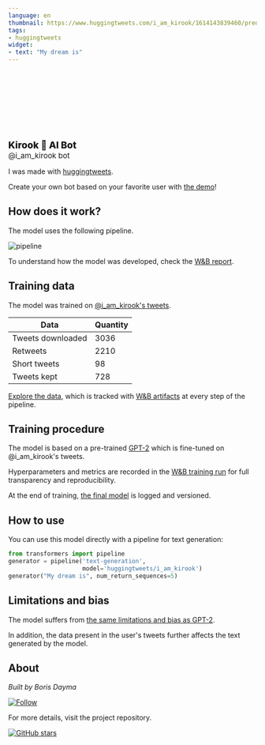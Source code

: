 ```yaml
---
language: en
thumbnail: https://www.huggingtweets.com/i_am_kirook/1614143839460/predictions.png
tags:
- huggingtweets
widget:
- text: "My dream is"
---
```


<div>
<div style="width: 132px; height:132px; border-radius: 50%; background-size: cover; background-image: url('https://pbs.twimg.com/profile_images/1161880961904103427/JVRYr0AS_400x400.jpg')">
</div>
<div style="margin-top: 8px; font-size: 19px; font-weight: 800">Kirook 🤖 AI Bot </div>
<div style="font-size: 15px">@i_am_kirook bot</div>
</div>

I was made with [huggingtweets](https://github.com/borisdayma/huggingtweets).

Create your own bot based on your favorite user with [the demo](https://colab.research.google.com/github/borisdayma/huggingtweets/blob/master/huggingtweets-demo.ipynb)!

## How does it work?

The model uses the following pipeline.

![pipeline](https://github.com/borisdayma/huggingtweets/blob/master/img/pipeline.png?raw=true)

To understand how the model was developed, check the [W&B report](https://app.wandb.ai/wandb/huggingtweets/reports/HuggingTweets-Train-a-model-to-generate-tweets--VmlldzoxMTY5MjI).

## Training data

The model was trained on [@i_am_kirook's tweets](https://twitter.com/i_am_kirook).

| Data | Quantity |
| --- | --- |
| Tweets downloaded | 3036 |
| Retweets | 2210 |
| Short tweets | 98 |
| Tweets kept | 728 |

[Explore the data](https://wandb.ai/wandb/huggingtweets/runs/eha93a65/artifacts), which is tracked with [W&B artifacts](https://docs.wandb.com/artifacts) at every step of the pipeline.

## Training procedure

The model is based on a pre-trained [GPT-2](https://huggingface.co/gpt2) which is fine-tuned on @i_am_kirook's tweets.

Hyperparameters and metrics are recorded in the [W&B training run](https://wandb.ai/wandb/huggingtweets/runs/1oalyp1r) for full transparency and reproducibility.

At the end of training, [the final model](https://wandb.ai/wandb/huggingtweets/runs/1oalyp1r/artifacts) is logged and versioned.

## How to use

You can use this model directly with a pipeline for text generation:

```python
from transformers import pipeline
generator = pipeline('text-generation',
                     model='huggingtweets/i_am_kirook')
generator("My dream is", num_return_sequences=5)
```

## Limitations and bias

The model suffers from [the same limitations and bias as GPT-2](https://huggingface.co/gpt2#limitations-and-bias).

In addition, the data present in the user's tweets further affects the text generated by the model.

## About

*Built by Boris Dayma*

[![Follow](https://img.shields.io/twitter/follow/borisdayma?style=social)](https://twitter.com/intent/follow?screen_name=borisdayma)

For more details, visit the project repository.

[![GitHub stars](https://img.shields.io/github/stars/borisdayma/huggingtweets?style=social)](https://github.com/borisdayma/huggingtweets)
